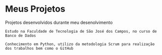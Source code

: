 # Meus Projetos
Projetos desenvolvidos durante meu desenolvimento 

    Estudo na Faculdade de Tecnologia de São José dos Campos, no curso de Banco de Dados
    
    Conhecimento em Python, utilizo da metodologia Scrum para realização dos trabalhos bem como o GitHub
